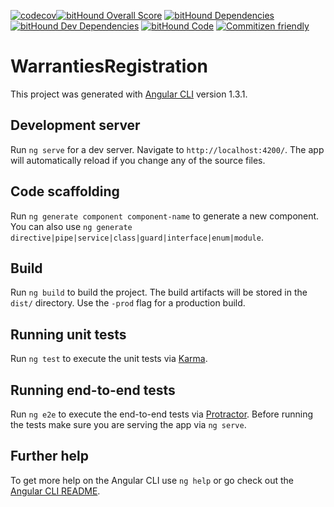  [![codecov](https://codecov.io/gh/Blendtec/registration/branch/master/graph/badge.svg)](https://codecov.io/gh/Blendtec/registration)[![bitHound Overall Score](https://www.bithound.io/github/Blendtec/registration/badges/score.svg)](https://www.bithound.io/github/Blendtec/registration)  [![bitHound Dependencies](https://www.bithound.io/github/Blendtec/registration/badges/dependencies.svg)](https://www.bithound.io/github/Blendtec/registration/master/dependencies/npm)  [![bitHound Dev Dependencies](https://www.bithound.io/github/Blendtec/registration/badges/devDependencies.svg)](https://www.bithound.io/github/Blendtec/registration/master/dependencies/npm) [![bitHound Code](https://www.bithound.io/github/Blendtec/registration/badges/code.svg)](https://www.bithound.io/github/Blendtec/registration)  [![Commitizen friendly](https://img.shields.io/badge/commitizen-friendly-brightgreen.svg)](http://commitizen.github.io/cz-cli/) 
# WarrantiesRegistration

This project was generated with [Angular CLI](https://github.com/angular/angular-cli) version 1.3.1.

## Development server

Run `ng serve` for a dev server. Navigate to `http://localhost:4200/`. The app will automatically reload if you change any of the source files.

## Code scaffolding

Run `ng generate component component-name` to generate a new component. You can also use `ng generate directive|pipe|service|class|guard|interface|enum|module`.

## Build

Run `ng build` to build the project. The build artifacts will be stored in the `dist/` directory. Use the `-prod` flag for a production build.

## Running unit tests

Run `ng test` to execute the unit tests via [Karma](https://karma-runner.github.io).

## Running end-to-end tests

Run `ng e2e` to execute the end-to-end tests via [Protractor](http://www.protractortest.org/).
Before running the tests make sure you are serving the app via `ng serve`.

## Further help

To get more help on the Angular CLI use `ng help` or go check out the [Angular CLI README](https://github.com/angular/angular-cli/blob/master/README.md).
